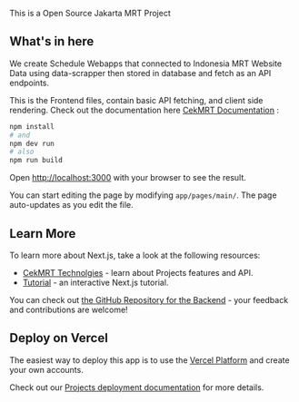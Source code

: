 This is a Open Source Jakarta MRT Project

## What's in here

We create Schedule Webapps that connected to Indonesia MRT Website Data using data-scrapper
then stored in database and fetch as an API endpoints.

This is the Frontend files, contain basic API fetching, and client side rendering. Check out the documentation
here [CekMRT Documentation](https://cek-mrt.vercel.app/docs/) 
:

```bash
npm install 
# and
npm dev run
# also
npm run build
```

Open [http://localhost:3000](http://localhost:3000) with your browser to see the result.

You can start editing the page by modifying `app/pages/main/`. The page auto-updates as you edit the file.



## Learn More

To learn more about Next.js, take a look at the following resources:

- [CekMRT Technolgies](https://cek-mrt.vercel.app/docs/) - learn about Projects features and API.
- [Tutorial](https://cek-mrt.vercel.app/tutorial/) - an interactive Next.js tutorial.

You can check out [the GitHub Repository for the Backend](https://github.com/vercel/next.js/) - your feedback and contributions are welcome!

## Deploy on Vercel

The easiest way to deploy this app is to use the [Vercel Platform](https://vercel.com/new?utm_medium=default-template&filter=next.js&utm_source=create-next-app&utm_campaign=create-next-app-readme) and create your own accounts.

Check out our [Projects deployment documentation](https://nextjs.org/docs/deployment) for more details.
